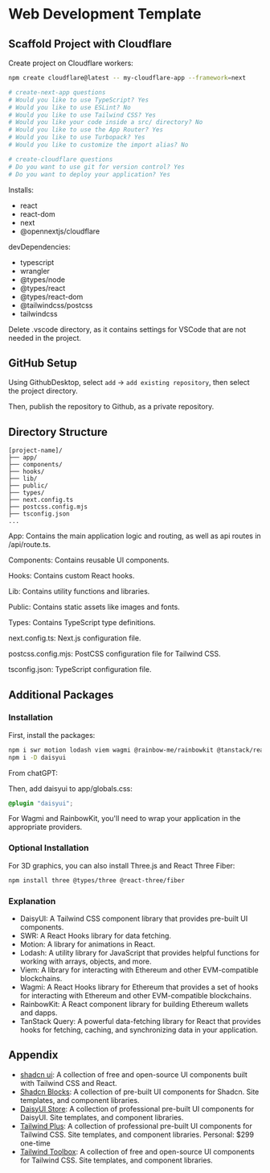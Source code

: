 # Web Development Template

## Scaffold Project with Cloudflare

Create project on Cloudflare workers:

```bash
npm create cloudflare@latest -- my-cloudflare-app --framework=next

# create-next-app questions
# Would you like to use TypeScript? Yes
# Would you like to use ESLint? No
# Would you like to use Tailwind CSS? Yes
# Would you like your code inside a src/ directory? No
# Would you like to use the App Router? Yes
# Would you like to use Turbopack? Yes
# Would you like to customize the import alias? No

# create-cloudflare questions
# Do you want to use git for version control? Yes
# Do you want to deploy your application? Yes
```

Installs:

- react
- react-dom
- next
- @opennextjs/cloudflare

devDependencies:

- typescript
- wrangler
- @types/node
- @types/react
- @types/react-dom
- @tailwindcss/postcss
- tailwindcss

Delete .vscode directory, as it contains settings for VSCode that are not needed in the project.

## GitHub Setup

Using GithubDesktop, select `add` -> `add existing repository`, then select the project directory.

Then, publish the repository to Github, as a private repository.

## Directory Structure

```
[project-name]/
├── app/
├── components/
├── hooks/
├── lib/
├── public/
├── types/
├── next.config.ts
├── postcss.config.mjs
├── tsconfig.json
...
```

App: Contains the main application logic and routing, as well as api routes in /api/route.ts.

Components: Contains reusable UI components.

Hooks: Contains custom React hooks.

Lib: Contains utility functions and libraries.

Public: Contains static assets like images and fonts.

Types: Contains TypeScript type definitions.

next.config.ts: Next.js configuration file.

postcss.config.mjs: PostCSS configuration file for Tailwind CSS.

tsconfig.json: TypeScript configuration file.

## Additional Packages

### Installation

First, install the packages:

```bash
npm i swr motion lodash viem wagmi @rainbow-me/rainbowkit @tanstack/react-query
npm i -D daisyui
```

From chatGPT:

Then, add daisyui to app/globals.css:

```app/globals.css
@plugin "daisyui";
```

For Wagmi and RainbowKit, you'll need to wrap your application in the appropriate providers.

### Optional Installation

For 3D graphics, you can also install Three.js and React Three Fiber:

```bash
npm install three @types/three @react-three/fiber
```

### Explanation

- DaisyUI: A Tailwind CSS component library that provides pre-built UI components.
- SWR: A React Hooks library for data fetching.
- Motion: A library for animations in React.
- Lodash: A utility library for JavaScript that provides helpful functions for working with arrays, objects, and more.
- Viem: A library for interacting with Ethereum and other EVM-compatible blockchains.
- Wagmi: A React Hooks library for Ethereum that provides a set of hooks for interacting with Ethereum and other EVM-compatible blockchains.
- RainbowKit: A React component library for building Ethereum wallets and dapps.
- TanStack Query: A powerful data-fetching library for React that provides hooks for fetching, caching, and synchronizing data in your application.

## Appendix

- [shadcn ui](https://ui.shadcn.com/): A collection of free and open-source UI components built with Tailwind CSS and React.
- [Shadcn Blocks](https://www.shadcnblocks.com/): A collection of pre-built UI components for Shadcn. Site templates, and component libraries.
- [DaisyUI Store](https://daisyui.com/store/): A collection of professional pre-built UI components for DaisyUI. Site templates, and component libraries.
- [Tailwind Plus](https://tailwindcss.com/plus): A collection of professional pre-built UI components for Tailwind CSS. Site templates, and component libraries. Personal: $299 one-time
- [Tailwind Toolbox](https://www.tailwindtoolbox.com/): A collection of free and open-source UI components for Tailwind CSS. Site templates, and component libraries.
